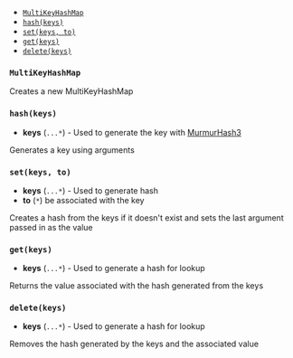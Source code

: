 
* [`MultiKeyHashMap`](#multikeyhashmap)
* [`hash(keys)`](#hashkeys)
* [`set(keys, to)`](#setkeys-to)
* [`get(keys)`](#getkeys)
* [`delete(keys)`](#deletekeys)

### `MultiKeyHashMap`

Creates a new MultiKeyHashMap
### `hash(keys)`
* **keys** (`...*`) - Used to generate the key with [MurmurHash3](https://github.com/jensyt/imurmurhash-js)

Generates a key using arguments
### `set(keys, to)`
* **keys** (`...*`) - Used to generate hash
* **to** (`*`) be associated with the key

Creates a hash from the keys if it doesn't exist and sets the last argument passed in as the value
### `get(keys)`
* **keys** (`...*`) - Used to generate a hash for lookup

Returns the value associated with the hash generated from the keys
### `delete(keys)`
* **keys** (`...*`) - Used to generate a hash for lookup

Removes the hash generated by the keys and the associated value